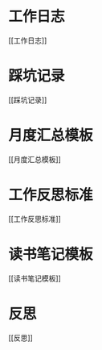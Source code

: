 # 工作日志
[[工作日志]]

# 踩坑记录
[[踩坑记录]]

# 月度汇总模板
[[月度汇总模板]]

# 工作反思标准
[[工作反思标准]]

# 读书笔记模板
[[读书笔记模板]]

# 反思
[[反思]]